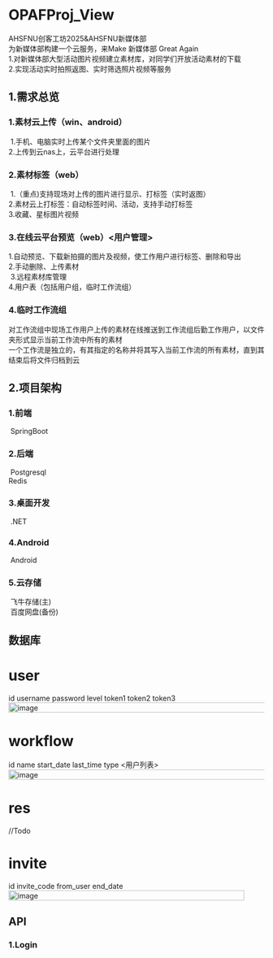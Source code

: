 # OPAFProj_View
AHSFNU创客工坊2025&AHSFNU新媒体部<br>
为新媒体部构建一个云服务，来Make 新媒体部 Great Again<br>
1.对新媒体部大型活动图片视频建立素材库，对同学们开放活动素材的下载<br>
2.实现活动实时拍照返图、实时筛选照片视频等服务
## 1.需求总览
### 1.素材云上传（win、android）
​	1.手机、电脑实时上传某个文件夹里面的图片<br>
​	2.上传到云nas上，云平台进行处理
### 2.素材标签（web）
​	1.（重点)支持现场对上传的图片进行显示、打标签（实时返图）<br>
​	2.素材云上打标签：自动标签时间、活动，支持手动打标签<br>
​	3.收藏、星标图片视频
### 3.在线云平台预览（web）<用户管理>
​	1.自动预览、下载新拍摄的图片及视频，使工作用户进行标签、删除和导出<br>
​	2.手动删除、上传素材<br>
​	3.远程素材库管理<br>
​	4.用户表（包括用户组，临时工作流组）
### 4.临时工作流组
​	对工作流组中现场工作用户上传的素材在线推送到工作流组后勤工作用户，以文件夹形式显示当前工作流中所有的素材<br>
​	一个工作流是独立的，有其指定的名称并将其写入当前工作流的所有素材，直到其结束后将文件归档到云
## 2.项目架构
### 1.前端
​	SpringBoot
### 2.后端
​	Postgresql<br>
 Redis
### 3.桌面开发
​	.NET
### 4.Android
​	Android
### 5.云存储
​	飞牛存储(主)<br>
​	百度网盘(备份)

## 数据库
 # user
  id username password level token1 token2 token3
<img width="819" height="20" alt="image" src="https://github.com/user-attachments/assets/d708c363-c8c0-479d-8a2d-817e3917a5ba" />

 # workflow
   id	name	start_date	last_time	type	<用户列表>
<img width="809" height="20" alt="image" src="https://github.com/user-attachments/assets/2012f008-0f41-4729-be68-fe60b0cb7734" />

 # res
   //Todo
 # invite
   id	invite_code	from_user	end_date
<img width="464" height="20" alt="image" src="https://github.com/user-attachments/assets/fac9ba8b-a30e-4c89-89f7-103558cd0c78" />


## API
### 1.Login
